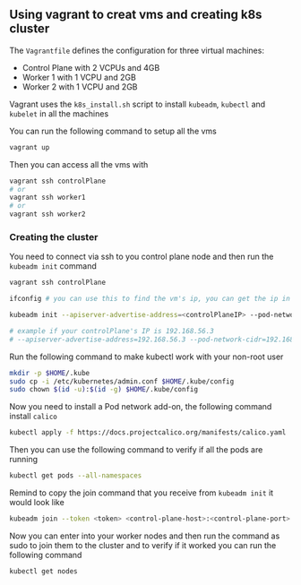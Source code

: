 ## Using vagrant to creat vms and creating k8s cluster

The `Vagrantfile` defines the configuration for three virtual machines:

- Control Plane with 2 VCPUs and 4GB
- Worker 1 with 1 VCPU and 2GB
- Worker 2 with 1 VCPU and 2GB

Vagrant uses the `k8s_install.sh` script to install `kubeadm`, `kubectl` and `kubelet` in all the machines

You can run the following command to setup all the vms

```sh
vagrant up
```

Then you can access all the vms with

```sh
vagrant ssh controlPlane
# or
vagrant ssh worker1
# or
vagrant ssh worker2
```

### Creating the cluster

You need to connect via ssh to you control plane node and then run the `kubeadm init` command

```sh
vagrant ssh controlPlane

ifconfig # you can use this to find the vm's ip, you can get the ip in the enp0s8

kubeadm init --apiserver-advertise-address=<controlPlaneIP> --pod-network-cidr=<IPRange>

# example if your controlPlane's IP is 192.168.56.3
# --apiserver-advertise-address=192.168.56.3 --pod-network-cidr=192.168.0.0/16
```

Run the following command to make kubectl work with your non-root user

```sh
mkdir -p $HOME/.kube
sudo cp -i /etc/kubernetes/admin.conf $HOME/.kube/config
sudo chown $(id -u):$(id -g) $HOME/.kube/config
```

Now you need to install a Pod network add-on, the following command install `calico`

```sh
kubectl apply -f https://docs.projectcalico.org/manifests/calico.yaml
```

Then you can use the following command to verify if all the pods are running

```sh
kubectl get pods --all-namespaces
```

Remind to copy the join command that you receive from `kubeadm init` it would look like

```sh
kubeadm join --token <token> <control-plane-host>:<control-plane-port> --discovery-token-ca-cert-hash sha256:<hash>
```

Now you can enter into your worker nodes and then run the command as sudo to join them to the cluster and to verify if it worked you can run the following command

```sh
kubectl get nodes
```
